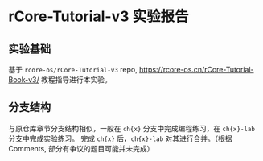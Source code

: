 # rCore-Tutorial-v3 实验报告
## 实验基础
基于 `rcore-os/rCore-Tutorial-v3` repo, https://rcore-os.cn/rCore-Tutorial-Book-v3/ 教程指导进行本实验。 

## 分支结构
与原仓库章节分支结构相似，一般在 `ch{x}` 分支中完成编程练习，在 `ch{x}-lab` 分支中完成实验练习。 
完成 `ch{x}` 后，`ch{x}-lab` 对其进行合并。（根据 Comments, 部分有争议的题目可能并未完成） 